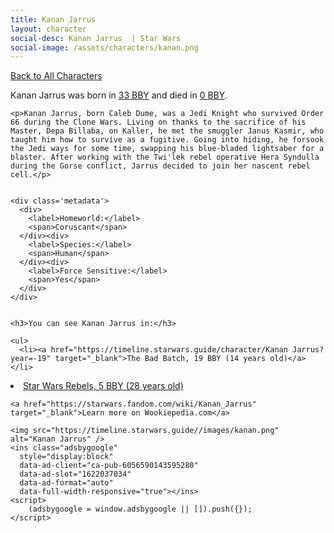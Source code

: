 ```yaml
---
title: Kanan Jarrus
layout: character
social-desc: Kanan Jarrus  | Star Wars
social-image: /assets/characters/kanan.png
---
```

<a href="/character" class="smaller">Back to All Characters</a>

<div class="character-profile container">
  <div class="col-10">
    <p>
    Kanan Jarrus     was born in <a href="https://timeline.starwars.guide/character/Kanan Jarrus?year=-33" target="_blank">33 BBY</a> and died in <a href="https://timeline.starwars.guide/character/Kanan Jarrus?year=0" target="_blank">0 BBY</a>.        
    </p>

    <p>Kanan Jarrus, born Caleb Dume, was a Jedi Knight who survived Order 66 during the Clone Wars. Living on thanks to the sacrifice of his Master, Depa Billaba, on Kaller, he met the smuggler Janus Kasmir, who taught him how to survive as a fugitive. Going into hiding, he forsook the Jedi ways for some time, swapping his blue-bladed lightsaber for a blaster. After working with the Twi'lek rebel operative Hera Syndulla during the Gorse conflict, Jarrus decided to join her nascent rebel cell.</p>


    <div class='metadata'>
      <div>
        <label>Homeworld:</label>
        <span>Coruscant</span>
      </div><div>
        <label>Species:</label>
        <span>Human</span>
      </div><div>
        <label>Force Sensitive:</label>
        <span>Yes</span>
      </div>
    </div>


    <h3>You can see Kanan Jarrus in:</h3>

    <ul>
      <li><a href="https://timeline.starwars.guide/character/Kanan Jarrus?year=-19" target="_blank">The Bad Batch, 19 BBY (14 years old)</a></li>
  <li><a href="https://timeline.starwars.guide/character/Kanan Jarrus?year=-5" target="_blank">Star Wars Rebels, 5 BBY (28 years old)</a></li>
    </ul>

    <a href="https://starwars.fandom.com/wiki/Kanan_Jarrus" target="_blank">Learn more on Wookiepedia.com</a>
  </div>
  <div class="character_image col-2">
    
    <img src="https://timeline.starwars.guide//images/kanan.png" alt="Kanan Jarrus" />
    <ins class="adsbygoogle"
      style="display:block"
      data-ad-client="ca-pub-6056590143595280"
      data-ad-slot="1622037034"
      data-ad-format="auto"
      data-full-width-responsive="true"></ins>
    <script>
        (adsbygoogle = window.adsbygoogle || []).push({});
    </script>
  </div>
</div>
